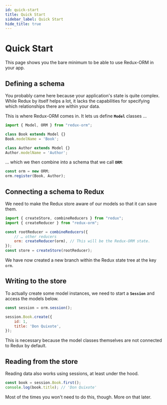 ```yaml
---
id: quick-start
title: Quick Start
sidebar_label: Quick Start
hide_title: true
---
```


# Quick Start

This page shows you the bare minimum to be able to use Redux-ORM in your app.

## Defining a schema

You probably came here because your application's state is quite complex. While Redux by itself helps a lot, it lacks the capabilities for specifying which relationships there are within your data.

This is where Redux-ORM comes in. It lets us define **`Model`** classes …

```js
import { Model, ORM } from "redux-orm";

class Book extends Model {}
Book.modelName = 'Book';

class Author extends Model {}
Author.modelName = 'Author';
```
… which we then combine into a schema that we call **`ORM`**:
```js
const orm = new ORM; 
orm.register(Book, Author);
```

## Connecting a schema to Redux

We need to make the Redux store aware of our models so that it can save them.
```js
import { createStore, combineReducers } from "redux";
import { createReducer } from "redux-orm";

const rootReducer = combineReducers({
    // … other reducers
    orm: createReducer(orm), // This will be the Redux-ORM state.
});
const store = createStore(rootReducer);
```
We have now created a new branch within the Redux state tree at the key `orm`.

## Writing to the store

To actually create some model instances, we need to start a **`Session`** and access the models below.
```js
const session = orm.session();

session.Book.create({
    id: 1,
    title: 'Don Quixote',
});
```

This is necessary because the model classes themselves are not connected to Redux by default.

## Reading from the store

Reading data also works using sessions, at least under the hood.
```js
const book = session.Book.first();
console.log(book.title); // 'Don Quixote'
```
Most of the times you won't need to do this, though. More on that later.
